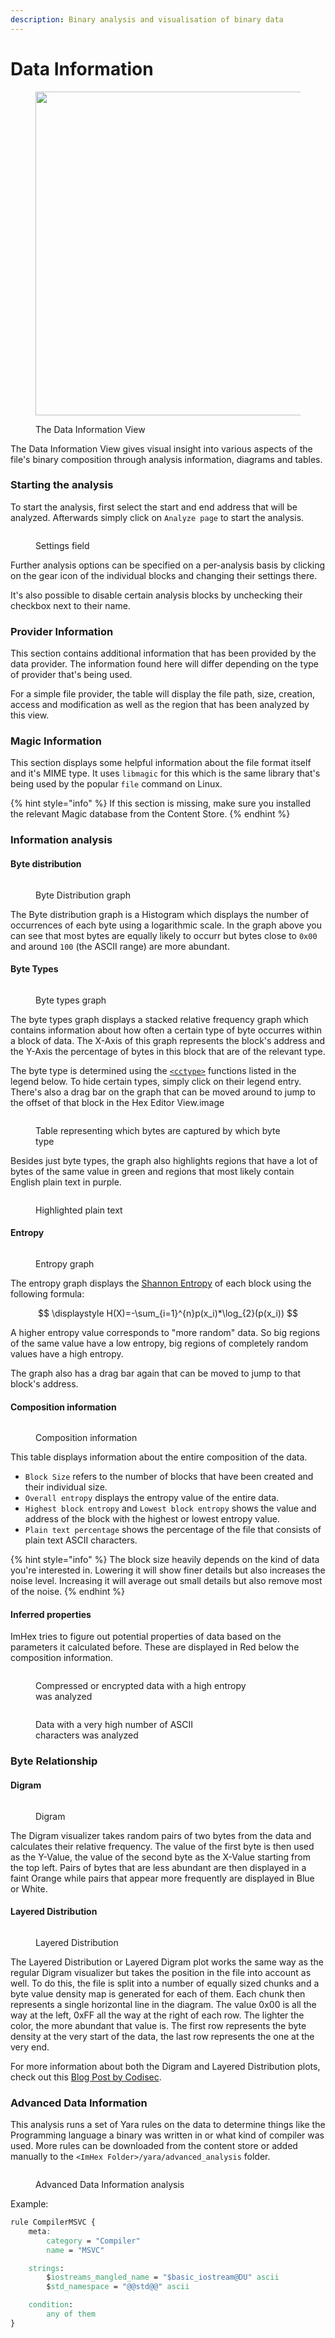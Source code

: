 ```yaml
---
description: Binary analysis and visualisation of binary data
---
```


# Data Information

<figure><img src="../.gitbook/assets/image (2) (1) (1).png" alt="" width="518"><figcaption><p>The Data Information View</p></figcaption></figure>

The Data Information View gives visual insight into various aspects of the file's binary composition through analysis information, diagrams and tables.

### Starting the analysis

To start the analysis, first select the start and end address that will be analyzed. Afterwards simply click on `Analyze page` to start the analysis.

<figure><img src="../.gitbook/assets/image (1) (1) (1) (1) (1).png" alt=""><figcaption><p>Settings field</p></figcaption></figure>

Further analysis options can be specified on a per-analysis basis by clicking on the gear icon of the individual blocks and changing their settings there.

It's also possible to disable certain analysis blocks by unchecking their checkbox next to their name.

### Provider Information

This section contains additional information that has been provided by the data provider. The information found here will differ depending on the type of provider that's being used.

For a simple file provider, the table will display the file path, size, creation, access and modification as well as the region that has been analyzed by this view.

### Magic Information

This section displays some helpful information about the file format itself and it's MIME type. It uses `libmagic` for this which is the same library that's being used by the popular `file` command on Linux.

{% hint style="info" %}
If this section is missing, make sure you installed the relevant Magic database from the Content Store.
{% endhint %}

### Information analysis

#### Byte distribution

<figure><img src="../.gitbook/assets/imhex_zBnXiZkM48.png" alt=""><figcaption><p>Byte Distribution graph</p></figcaption></figure>

The Byte distribution graph is a Histogram which displays the number of occurrences of each byte using a logarithmic scale. In the graph above you can see that most bytes are equally likely to occurr but bytes close to `0x00` and around `100` (the ASCII range) are more abundant.&#x20;

#### Byte Types

<figure><img src="../.gitbook/assets/image (2) (1) (1) (1).png" alt=""><figcaption><p>Byte types graph</p></figcaption></figure>

The byte types graph displays a stacked relative frequency graph which contains information about how often a certain type of byte occurres within a block of data. The X-Axis of this graph represents the block's address and the Y-Axis the percentage of bytes in this block that are of the relevant type.&#x20;

The byte type is determined using the [`<cctype>`](https://en.cppreference.com/w/c/string/byte) functions listed in the legend below. To hide certain types, simply click on their legend entry. There's also a drag bar on the graph that can be moved around to jump to the offset of that block in the Hex Editor View.image

<figure><img src="../.gitbook/assets/msedge_obci52Dx8p.png" alt=""><figcaption><p>Table representing which bytes are captured by which byte type</p></figcaption></figure>

Besides just byte types, the graph also highlights regions that have a lot of bytes of the same value in green and regions that most likely contain English plain text in purple.

<figure><img src="../.gitbook/assets/image (3) (1).png" alt=""><figcaption><p>Highlighted plain text </p></figcaption></figure>

#### Entropy

<figure><img src="../.gitbook/assets/imhex_7OmHKE33J2.png" alt=""><figcaption><p>Entropy graph</p></figcaption></figure>

The entropy graph displays the [Shannon Entropy](https://en.wikipedia.org/wiki/Entropy_\(information_theory\)) of each block using the following formula:

$$
\displaystyle H(X)=-\sum_{i=1}^{n}p(x_i)*\log_{2}(p(x_i))
$$

A higher entropy value corresponds to "more random" data. So big regions of the same value have a low entropy, big regions of completely random values have a high entropy.

The graph also has a drag bar again that can be moved to jump to that block's address.

#### Composition information

<figure><img src="../.gitbook/assets/imhex_HaXI1JEIY9.png" alt=""><figcaption><p>Composition information</p></figcaption></figure>

This table displays information about the entire composition of the data.&#x20;

* `Block Size` refers to the number of blocks that have been created and their individual size.
* `Overall entropy` displays the entropy value of the entire data.
* `Highest block entropy` and `Lowest block entropy` shows the value and address of the block with the highest or lowest entropy value.
* `Plain text percentage` shows the percentage of the file that consists of plain text ASCII characters.

{% hint style="info" %}
The block size heavily depends on the kind of data you're interested in. Lowering it will show finer details but also increases the noise level. Increasing it will average out small details but also remove most of the noise.
{% endhint %}

#### Inferred properties

ImHex tries to figure out potential properties of data based on the parameters it calculated before. These are displayed in Red below the composition information.

<figure><img src="../.gitbook/assets/imhex_ul2qJfJ8kr.png" alt=""><figcaption><p>Compressed or encrypted data with a high entropy<br>was analyzed</p></figcaption></figure>

<figure><img src="../.gitbook/assets/imhex_hOK0Y9k4qq.png" alt=""><figcaption><p>Data with a very high number of ASCII<br>characters was analyzed</p></figcaption></figure>

### Byte Relationship

#### Digram

<figure><img src="../.gitbook/assets/imhex_1DenTf29JC.png" alt=""><figcaption><p>Digram</p></figcaption></figure>

The Digram visualizer takes random pairs of two bytes from the data and calculates their relative frequency. The value of the first byte is then used as the Y-Value, the value of the second byte as the X-Value starting from the top left. Pairs of bytes that are less abundant are then displayed in a faint Orange while pairs that appear more frequently are displayed in Blue or White.

#### Layered Distribution

<figure><img src="../.gitbook/assets/imhex_mI86MX1SFm.png" alt=""><figcaption><p>Layered Distribution</p></figcaption></figure>

The Layered Distribution or Layered Digram plot works the same way as the regular Digram visualizer but takes the position in the file into account as well. To do this, the file is split into a number of equally sized chunks and a byte value density map is generated for each of them. Each chunk then represents a single horizontal line in the diagram. The value 0x00 is all the way at the left, 0xFF all the way at the right of each row. The lighter the color, the more abundant that value is. The first row represents the byte density at the very start of the data, the last row represents the one at the very end.

For more information about both the Digram and Layered Distribution plots, check out this [Blog Post by Codisec](https://codisec.com/binary-visualization-explained/).

### Advanced Data Information

This analysis runs a set of Yara rules on the data to determine things like the Programming language a binary was written in or what kind of compiler was used. More rules can be downloaded from the content store or added manually to the `<ImHex Folder>/yara/advanced_analysis` folder.

<figure><img src="../.gitbook/assets/image (4).png" alt=""><figcaption><p>Advanced Data Information analysis</p></figcaption></figure>

Example:

```css
rule CompilerMSVC {
    meta:
        category = "Compiler"
        name = "MSVC"

    strings:
        $iostreams_mangled_name = "$basic_iostream@DU" ascii
        $std_namespace = "@@std@@" ascii

    condition:
        any of them
}
```
